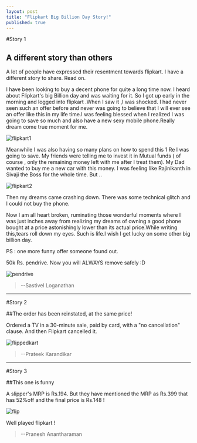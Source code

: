 ```yaml
---
layout: post
title: "Flipkart Big Billion Day Story!"
published: true
---
```


#Story 1

## A different story than others
A lot of people have expressed their resentment towards flipkart. I have  a different story to share. Read on.



I have been looking to buy a decent phone for quite a long time now. I heard about Flipkart's big Billion day and was waiting for it. So I got up early in the morning and logged into flipkart .When I saw it ,I was shocked. I had never seen such an offer before and never was going to believe that I will ever see an offer like this in my life time.I was feeling blessed when I realized I was going to save so much and also have a new sexy mobile phone.Really dream come true moment for me.

![flipkart1](https://lh6.googleusercontent.com/-hAG6C7A73vw/VD4SrrhMIyI/AAAAAAAAAPI/tJjOYIwkwQ4/w371-h593-no/flipped%2Bkart.jpg)

Meanwhile I was also having so many plans on how to spend this 1 Re I was going to save. My friends were telling me to invest it in Mutual funds ( of course , only the remaining money left with me after I treat them). My Dad  wanted to buy me a new car with this money. I was feeling like Rajinikanth  in Sivaji the Boss for the whole time. But ..

![flipkart2](https://lh6.googleusercontent.com/-_TBn8WvCA1A/VD4SsSvo_UI/AAAAAAAAAPQ/-kTKhEVXTRY/w485-h273-no/flipped%2Bkart2.jpg)

Then my dreams came crashing down. There was some technical glitch and I could not buy the phone.


Now I am all heart broken, ruminating those wonderful moments where I was just inches away from realizing my dreams of owning a good phone bought at a price astonishingly lower than its actual price.While writing this,tears roll down my eyes. Such is life.I wish I get lucky on some other big billion day.


PS : one more funny offer someone found out. 

50k Rs.  pendrive. Now you will ALWAYS remove safely :D

![pendrive](https://lh3.googleusercontent.com/-PH9AVhRyQ6s/VD4TJDOHllI/AAAAAAAAAQE/lsa5vgHDL1w/w485-h476-no/flipped%2Bkart%2B3.jpg)



>--Sastivel Loganathan


--------------


#Story 2

##The order has been reinstated, at the same price!

Ordered a TV in a 30-minute sale, paid by card, with a "no cancellation" clause. And then Flipkart cancelled it.

![flippedkart](https://lh3.googleusercontent.com/-jDH3ctHt8uM/VD4Upwf6AmI/AAAAAAAAAQw/gWg9eQpAsiM/w1006-h485-no/flipkart20.png)

>--Prateek Karandikar

---------------

#Story 3

##This one is funny

A slipper's MRP is Rs.194. But they have mentioned the MRP as Rs.399 that has 52%off and the final price is Rs.148 ! 


![flip](https://lh6.googleusercontent.com/-pDxIMrR7fs8/VD4VWEuq2iI/AAAAAAAAARM/-GXZ3Gukc2Q/w485-h535-no/flipkart30.jpg)

Well played flipkart !

>--Pranesh Anantharaman



